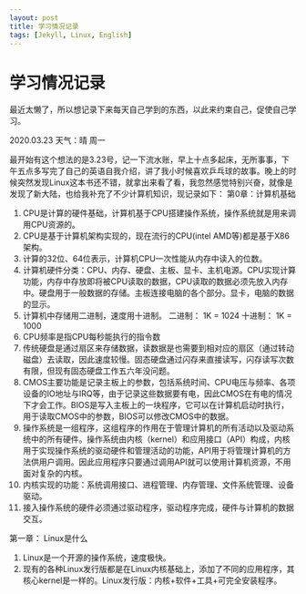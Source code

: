 ```yaml
---
layout: post
title: 学习情况记录
tags: [Jekyll, Linux, English] 
---
```


# 学习情况记录

最近太懒了，所以想记录下来每天自己学到的东西，以此来约束自己，促使自己学习。

2020.03.23 天气：晴 周一

最开始有这个想法的是3.23号，记一下流水账，早上十点多起床，无所事事，下午五点多写完了自己的英语自我介绍，讲了我小时候喜欢乒乓球的故事。晚上的时候突然发现Linux这本书还不错，就拿出来看了看，我忽然感觉特别兴奋，就像是发现了新大陆，也给我补充了不少计算机知识，现记录如下：
第0章：计算机基础
1. CPU是计算的硬件基础，计算机基于CPU搭建操作系统，操作系统就是用来调用CPU资源的。
2. CPU是基于计算机架构实现的，现在流行的CPU(intel AMD等)都是基于X86架构。
3. 计算的32位、64位表示，计算机CPU一次性能从内存中读入的位数。
4. 计算机硬件分类：CPU、内存、硬盘、主板、显卡、主机电源。CPU实现计算功能，内存中存放即将被CPU读取的数据，CPU读取的数据必须先放入内存中。硬盘用于一般数据的存储。主板连接电脑的各个部分。显卡，电脑的数据的显示。
5. 计算机中存储用二进制，速度用十进制。
二进制： 1K = 1024
十进制： 1K = 1000
6. CPU频率是指CPU每秒能执行的指令数
7. 传统硬盘是通过扇区来存储数据，读数据是也需要到相对应的扇区（通过转动磁盘）去读取，因此速度较慢。固态硬盘通过闪存来直接读写，闪存读写次数有限，但现有固态硬盘工作五六年没问题。
8. CMOS主要功能是记录主板上的参数，包括系统时间、CPU电压与频率、各项设备的IO地址与IRQ等，由于记录这些数据要有电，因此CMOS在有电的情况下才会工作。BIOS是写入主板上的一块程序，它可以在计算机启动时执行，用于读取CMOS中的参数，BIOS可以修改CMOS中的数据。
9. 操作系统是一组程序，这组程序的作用在于管理计算机的所有活动以及驱动系统中的所有硬件。操作系统由内核（kernel）和应用接口（API）构成，内核用于实现操作系统的驱动硬件和管理活动的功能，API用于将管理计算机的方法供用户调用。因此应用程序只要通过调用API就可以使用计算机资源，不用面对复杂的内核。
10. 内核实现的功能：系统调用接口、进程管理、内存管理、文件系统管理、设备驱动。
11. 接入操作系统的硬件必须通过驱动程序，驱动程序完成，硬件与计算机的数据交互。

第一章： Linux是什么

1. Linux是一个开源的操作系统，速度极快。
2. 现有的各种Linux发行版都是在Linux内核基础上，添加了不同的应用程序，其核心kernel是一样的。Linux发行版：内核+软件+工具+可完全安装程序。


